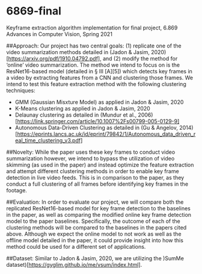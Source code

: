 # 6869-final
Keyframe extraction algorithm implementation for final project, 6.869 Advances in Computer Vision, Spring 2021

##Approach:
Our project has two central goals: (1) replicate one of the video summarization methods detailed in (Jadon & Jasim, 2020)[https://arxiv.org/pdf/1910.04792.pdf], and (2) modify the method for ‘online’ video summarization. The method we intend to focus on is the ResNet16-based model (detailed in § III [A][5]) which detects key frames in a video by extracting features from a CNN and clustering those frames. We intend to test this feature extraction method with the following clustering techniques:
- GMM (Gaussian Misxture Model) as applied in Jadon & Jasim, 2020
- K-Means clustering as applied in Jadon & Jasim, 2020
- Delaunay clustering as detailed in (Mundur et al., 2006)[https://link.springer.com/article/10.1007%2Fs00799-005-0129-9]
- Autonomous Data-Driven Clustering as detailed in (Gu & Angelov, 2014)[https://eprints.lancs.ac.uk/id/eprint/79842/1/Autonomous_data_driven_real_time_clustering_v3.pdf]

##Novelty:
While the paper uses these key frames to conduct video summarization however, we intend to bypass the utilization of video skimming (as used in the paper) and instead optimize the feature extraction and attempt different clustering methods in order to enable key frame detection in live video feeds. This is in comparison to the paper, as they conduct a full clustering of all frames before identifying key frames in the footage.

##Evaluation:
In order to evaluate our project, we will compare both the replicated ResNet16-based model for key frame detection to the baselines in the paper, as well as comparing the modified online key frame detection model to the paper baselines. Specifically, the outcome of each of the clustering methods will be compared to the baselines in the papers cited above. Although we expect the online model to not work as well as the offline model detailed in the paper, it could provide insight into how this method could be used for a different set of applications.

##Dataset:
Similar to Jadon & Jasim, 2020, we are utilizing the )SumMe dataset)[https://gyglim.github.io/me/vsum/index.html].